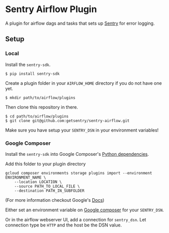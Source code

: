 # Sentry Airflow Plugin

A plugin for airflow dags and tasks that sets up [Sentry](sentry.io) for error logging.  

## Setup

### Local

Install the `sentry-sdk`.

```
$ pip install sentry-sdk
```

Create a plugin folder in your `AIRFLOW_HOME` directory if you do not have one yet.

```
$ mkdir path/to/airflow/plugins
```

Then clone this repository in there.

```
$ cd path/to/airflow/plugins
$ git clone git@github.com:getsentry/sentry-airflow.git
```

Make sure you have setup your `SENTRY_DSN` in your environment variables!

### Google Composer

Install the `sentry-sdk` into Google Composer's [Python dependencies](https://cloud.google.com/composer/docs/how-to/using/installing-python-dependencies#install-package).

Add this folder to your plugin directory

```
gcloud composer environments storage plugins import --environment ENVIRONMENT_NAME \
    --location LOCATION \
    --source PATH_TO_LOCAL_FILE \
    --destination PATH_IN_SUBFOLDER
```

(For more information checkout Google's [Docs](https://cloud.google.com/composer/docs/concepts/plugins#installing_a_plugin))

Either set an environment variable on [Google composer](https://cloud.google.com/composer/docs/how-to/managing/environment-variables) for your `SENTRY_DSN`.

Or in the airflow webserver UI, add a connection for `sentry_dsn`. Let connection type be `HTTP` and the host be the DSN value.
